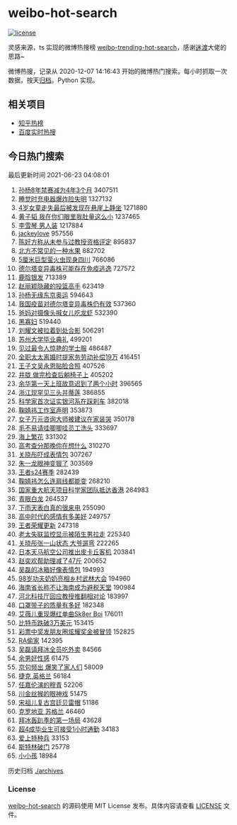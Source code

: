 # weibo-hot-search

[![license](https://img.shields.io/github/license/Arrackisarookie/weibo-hot-search)](https://github.com/Arrackisarookie/weibo-hot-search/blob/master/LICENSE)

灵感来源，ts 实现的微博热搜榜 [weibo-trending-hot-search](https://github.com/justjavac/weibo-trending-hot-search)，感谢[迷渡](https://github.com/justjavac)大佬的思路~

微博热搜，记录从 2020-12-07 14:16:43 开始的微博热门搜索。每小时抓取一次数据，按天[归档](./archives)。Python 实现。

## 相关项目
+ [知乎热榜](https://github.com/Arrackisarookie/zhihu-top-search)
+ [百度实时热搜](https://github.com/Arrackisarookie/baidu-hot-search)

## 今日热门搜索

<!-- Rank Begin -->

最后更新时间 2021-06-23 04:08:01

1. [孙杨8年禁赛减为4年3个月](https://s.weibo.com/weibo?q=%23%E5%AD%99%E6%9D%A88%E5%B9%B4%E7%A6%81%E8%B5%9B%E5%87%8F%E4%B8%BA4%E5%B9%B43%E4%B8%AA%E6%9C%88%23&Refer=top) 3407511
1. [睡觉时充电器爆炸险失明](https://s.weibo.com/weibo?q=%23%E7%9D%A1%E8%A7%89%E6%97%B6%E5%85%85%E7%94%B5%E5%99%A8%E7%88%86%E7%82%B8%E9%99%A9%E5%A4%B1%E6%98%8E%23&Refer=top) 1327132
1. [4岁女童走失最后被发现在悬崖上静坐](https://s.weibo.com/weibo?q=%234%E5%B2%81%E5%A5%B3%E7%AB%A5%E8%B5%B0%E5%A4%B1%E6%9C%80%E5%90%8E%E8%A2%AB%E5%8F%91%E7%8E%B0%E5%9C%A8%E6%82%AC%E5%B4%96%E4%B8%8A%E9%9D%99%E5%9D%90%23&Refer=top) 1271880
1. [黄子韬 我在你们眼里我肚量这么小](https://s.weibo.com/weibo?q=%E9%BB%84%E5%AD%90%E9%9F%AC%20%E6%88%91%E5%9C%A8%E4%BD%A0%E4%BB%AC%E7%9C%BC%E9%87%8C%E6%88%91%E8%82%9A%E9%87%8F%E8%BF%99%E4%B9%88%E5%B0%8F&Refer=top) 1237465
1. [李雪琴 男人装](https://s.weibo.com/weibo?q=%E6%9D%8E%E9%9B%AA%E7%90%B4%20%E7%94%B7%E4%BA%BA%E8%A3%85&Refer=top) 1217884
1. [jackeylove](https://s.weibo.com/weibo?q=jackeylove&Refer=top) 957556
1. [陈好方称从未参与过教授资格评定](https://s.weibo.com/weibo?q=%23%E9%99%88%E5%A5%BD%E6%96%B9%E7%A7%B0%E4%BB%8E%E6%9C%AA%E5%8F%82%E4%B8%8E%E8%BF%87%E6%95%99%E6%8E%88%E8%B5%84%E6%A0%BC%E8%AF%84%E5%AE%9A%23&Refer=top) 895837
1. [北方不常见的一种水果](https://s.weibo.com/weibo?q=%23%E5%8C%97%E6%96%B9%E4%B8%8D%E5%B8%B8%E8%A7%81%E7%9A%84%E4%B8%80%E7%A7%8D%E6%B0%B4%E6%9E%9C%23&Refer=top) 882702
1. [5厘米巨型萤火虫现身四川](https://s.weibo.com/weibo?q=%235%E5%8E%98%E7%B1%B3%E5%B7%A8%E5%9E%8B%E8%90%A4%E7%81%AB%E8%99%AB%E7%8E%B0%E8%BA%AB%E5%9B%9B%E5%B7%9D%23&Refer=top) 766086
1. [德尔塔变异毒株可能存在免疫逃逸](https://s.weibo.com/weibo?q=%23%E5%BE%B7%E5%B0%94%E5%A1%94%E5%8F%98%E5%BC%82%E6%AF%92%E6%A0%AA%E5%8F%AF%E8%83%BD%E5%AD%98%E5%9C%A8%E5%85%8D%E7%96%AB%E9%80%83%E9%80%B8%23&Refer=top) 727572
1. [鹿晗银发](https://s.weibo.com/weibo?q=%23%E9%B9%BF%E6%99%97%E9%93%B6%E5%8F%91%23&Refer=top) 713389
1. [赵丽颖隐藏的投篮高手](https://s.weibo.com/weibo?q=%23%E8%B5%B5%E4%B8%BD%E9%A2%96%E9%9A%90%E8%97%8F%E7%9A%84%E6%8A%95%E7%AF%AE%E9%AB%98%E6%89%8B%23&Refer=top) 623419
1. [孙杨无缘东京奥运](https://s.weibo.com/weibo?q=%23%E5%AD%99%E6%9D%A8%E6%97%A0%E7%BC%98%E4%B8%9C%E4%BA%AC%E5%A5%A5%E8%BF%90%23&Refer=top) 594643
1. [我国疫苗对德尔塔变异毒株仍有效](https://s.weibo.com/weibo?q=%23%E6%88%91%E5%9B%BD%E7%96%AB%E8%8B%97%E5%AF%B9%E5%BE%B7%E5%B0%94%E5%A1%94%E5%8F%98%E5%BC%82%E6%AF%92%E6%A0%AA%E4%BB%8D%E6%9C%89%E6%95%88%23&Refer=top) 537360
1. [爸妈对摄像头喊女儿吃龙虾](https://s.weibo.com/weibo?q=%23%E7%88%B8%E5%A6%88%E5%AF%B9%E6%91%84%E5%83%8F%E5%A4%B4%E5%96%8A%E5%A5%B3%E5%84%BF%E5%90%83%E9%BE%99%E8%99%BE%23&Refer=top) 532390
1. [黑寡妇](https://s.weibo.com/weibo?q=%E9%BB%91%E5%AF%A1%E5%A6%87&Refer=top) 519440
1. [刘耀文被拉着到处合影](https://s.weibo.com/weibo?q=%23%E5%88%98%E8%80%80%E6%96%87%E8%A2%AB%E6%8B%89%E7%9D%80%E5%88%B0%E5%A4%84%E5%90%88%E5%BD%B1%23&Refer=top) 506291
1. [苏州大学毕业典礼](https://s.weibo.com/weibo?q=%23%E8%8B%8F%E5%B7%9E%E5%A4%A7%E5%AD%A6%E6%AF%95%E4%B8%9A%E5%85%B8%E7%A4%BC%23&Refer=top) 499201
1. [见过最令人惊艳的学士服](https://s.weibo.com/weibo?q=%23%E8%A7%81%E8%BF%87%E6%9C%80%E4%BB%A4%E4%BA%BA%E6%83%8A%E8%89%B3%E7%9A%84%E5%AD%A6%E5%A3%AB%E6%9C%8D%23&Refer=top) 486487
1. [全职太太离婚时提家务劳动补偿19万](https://s.weibo.com/weibo?q=%23%E5%85%A8%E8%81%8C%E5%A4%AA%E5%A4%AA%E7%A6%BB%E5%A9%9A%E6%97%B6%E6%8F%90%E5%AE%B6%E5%8A%A1%E5%8A%B3%E5%8A%A8%E8%A1%A5%E5%81%BF19%E4%B8%87%23&Refer=top) 416451
1. [王子文吴永恩贴脸合照](https://s.weibo.com/weibo?q=%23%E7%8E%8B%E5%AD%90%E6%96%87%E5%90%B4%E6%B0%B8%E6%81%A9%E8%B4%B4%E8%84%B8%E5%90%88%E7%85%A7%23&Refer=top) 407526
1. [井胧 做完检查后躺椅子上](https://s.weibo.com/weibo?q=%E4%BA%95%E8%83%A7%20%E5%81%9A%E5%AE%8C%E6%A3%80%E6%9F%A5%E5%90%8E%E8%BA%BA%E6%A4%85%E5%AD%90%E4%B8%8A&Refer=top) 405202
1. [余华第一天上班故意迟到了两个小时](https://s.weibo.com/weibo?q=%23%E4%BD%99%E5%8D%8E%E7%AC%AC%E4%B8%80%E5%A4%A9%E4%B8%8A%E7%8F%AD%E6%95%85%E6%84%8F%E8%BF%9F%E5%88%B0%E4%BA%86%E4%B8%A4%E4%B8%AA%E5%B0%8F%E6%97%B6%23&Refer=top) 396565
1. [浙江现罕见三头并蒂莲](https://s.weibo.com/weibo?q=%23%E6%B5%99%E6%B1%9F%E7%8E%B0%E7%BD%95%E8%A7%81%E4%B8%89%E5%A4%B4%E5%B9%B6%E8%92%82%E8%8E%B2%23&Refer=top) 386855
1. [科学家首次证实银河系在踩刹车](https://s.weibo.com/weibo?q=%23%E7%A7%91%E5%AD%A6%E5%AE%B6%E9%A6%96%E6%AC%A1%E8%AF%81%E5%AE%9E%E9%93%B6%E6%B2%B3%E7%B3%BB%E5%9C%A8%E8%B8%A9%E5%88%B9%E8%BD%A6%23&Refer=top) 382018
1. [鞠婧祎工作室声明](https://s.weibo.com/weibo?q=%23%E9%9E%A0%E5%A9%A7%E7%A5%8E%E5%B7%A5%E4%BD%9C%E5%AE%A4%E5%A3%B0%E6%98%8E%23&Refer=top) 353873
1. [女子万元咨询大师被建议在家装哭](https://s.weibo.com/weibo?q=%23%E5%A5%B3%E5%AD%90%E4%B8%87%E5%85%83%E5%92%A8%E8%AF%A2%E5%A4%A7%E5%B8%88%E8%A2%AB%E5%BB%BA%E8%AE%AE%E5%9C%A8%E5%AE%B6%E8%A3%85%E5%93%AD%23&Refer=top) 350178
1. [毛不易请哇唧唧哇员工洗头](https://s.weibo.com/weibo?q=%23%E6%AF%9B%E4%B8%8D%E6%98%93%E8%AF%B7%E5%93%87%E5%94%A7%E5%94%A7%E5%93%87%E5%91%98%E5%B7%A5%E6%B4%97%E5%A4%B4%23&Refer=top) 333697
1. [海上繁花](https://s.weibo.com/weibo?q=%23%E6%B5%B7%E4%B8%8A%E7%B9%81%E8%8A%B1%23&Refer=top) 331302
1. [高考查分那晚你在想什么](https://s.weibo.com/weibo?q=%23%E9%AB%98%E8%80%83%E6%9F%A5%E5%88%86%E9%82%A3%E6%99%9A%E4%BD%A0%E5%9C%A8%E6%83%B3%E4%BB%80%E4%B9%88%23&Refer=top) 310270
1. [关晓彤吓成表情包](https://s.weibo.com/weibo?q=%23%E5%85%B3%E6%99%93%E5%BD%A4%E5%90%93%E6%88%90%E8%A1%A8%E6%83%85%E5%8C%85%23&Refer=top) 307267
1. [朱一龙眼神变狠了](https://s.weibo.com/weibo?q=%23%E6%9C%B1%E4%B8%80%E9%BE%99%E7%9C%BC%E7%A5%9E%E5%8F%98%E7%8B%A0%E4%BA%86%23&Refer=top) 303569
1. [王者s24赛季](https://s.weibo.com/weibo?q=%23%E7%8E%8B%E8%80%85s24%E8%B5%9B%E5%AD%A3%23&Refer=top) 282439
1. [鞠婧祎怎么连肩线都能变](https://s.weibo.com/weibo?q=%23%E9%9E%A0%E5%A9%A7%E7%A5%8E%E6%80%8E%E4%B9%88%E8%BF%9E%E8%82%A9%E7%BA%BF%E9%83%BD%E8%83%BD%E5%8F%98%23&Refer=top) 268210
1. [国家重大航天项目科学家团队抵达香港](https://s.weibo.com/weibo?q=%23%E5%9B%BD%E5%AE%B6%E9%87%8D%E5%A4%A7%E8%88%AA%E5%A4%A9%E9%A1%B9%E7%9B%AE%E7%A7%91%E5%AD%A6%E5%AE%B6%E5%9B%A2%E9%98%9F%E6%8A%B5%E8%BE%BE%E9%A6%99%E6%B8%AF%23&Refer=top) 264983
1. [青眼白龙](https://s.weibo.com/weibo?q=%E9%9D%92%E7%9C%BC%E7%99%BD%E9%BE%99&Refer=top) 264537
1. [下雨天表白真的很来电](https://s.weibo.com/weibo?q=%23%E4%B8%8B%E9%9B%A8%E5%A4%A9%E8%A1%A8%E7%99%BD%E7%9C%9F%E7%9A%84%E5%BE%88%E6%9D%A5%E7%94%B5%23&Refer=top) 255090
1. [高中时代的感情有多美好](https://s.weibo.com/weibo?q=%23%E9%AB%98%E4%B8%AD%E6%97%B6%E4%BB%A3%E7%9A%84%E6%84%9F%E6%83%85%E6%9C%89%E5%A4%9A%E7%BE%8E%E5%A5%BD%23&Refer=top) 249757
1. [王者荣耀更新](https://s.weibo.com/weibo?q=%E7%8E%8B%E8%80%85%E8%8D%A3%E8%80%80%E6%9B%B4%E6%96%B0&Refer=top) 247318
1. [老太失联监控显示被陌生男拉走](https://s.weibo.com/weibo?q=%23%E8%80%81%E5%A4%AA%E5%A4%B1%E8%81%94%E7%9B%91%E6%8E%A7%E6%98%BE%E7%A4%BA%E8%A2%AB%E9%99%8C%E7%94%9F%E7%94%B7%E6%8B%89%E8%B5%B0%23&Refer=top) 225340
1. [关晓彤张一山状态 大爷遛弯](https://s.weibo.com/weibo?q=%E5%85%B3%E6%99%93%E5%BD%A4%E5%BC%A0%E4%B8%80%E5%B1%B1%E7%8A%B6%E6%80%81%20%E5%A4%A7%E7%88%B7%E9%81%9B%E5%BC%AF&Refer=top) 222265
1. [日本天马航空公司推出皮卡丘客机](https://s.weibo.com/weibo?q=%23%E6%97%A5%E6%9C%AC%E5%A4%A9%E9%A9%AC%E8%88%AA%E7%A9%BA%E5%85%AC%E5%8F%B8%E6%8E%A8%E5%87%BA%E7%9A%AE%E5%8D%A1%E4%B8%98%E5%AE%A2%E6%9C%BA%23&Refer=top) 203841
1. [赵奕欢帮助理减了47斤](https://s.weibo.com/weibo?q=%23%E8%B5%B5%E5%A5%95%E6%AC%A2%E5%B8%AE%E5%8A%A9%E7%90%86%E5%87%8F%E4%BA%8647%E6%96%A4%23&Refer=top) 200652
1. [吴磊的冰箱好像表情包](https://s.weibo.com/weibo?q=%23%E5%90%B4%E7%A3%8A%E7%9A%84%E5%86%B0%E7%AE%B1%E5%A5%BD%E5%83%8F%E8%A1%A8%E6%83%85%E5%8C%85%23&Refer=top) 194993
1. [98岁功夫奶奶亮相乡村武林大会](https://s.weibo.com/weibo?q=%2398%E5%B2%81%E5%8A%9F%E5%A4%AB%E5%A5%B6%E5%A5%B6%E4%BA%AE%E7%9B%B8%E4%B9%A1%E6%9D%91%E6%AD%A6%E6%9E%97%E5%A4%A7%E4%BC%9A%23&Refer=top) 194960
1. [海南省长称不让海南成为避税天堂](https://s.weibo.com/weibo?q=%23%E6%B5%B7%E5%8D%97%E7%9C%81%E9%95%BF%E7%A7%B0%E4%B8%8D%E8%AE%A9%E6%B5%B7%E5%8D%97%E6%88%90%E4%B8%BA%E9%81%BF%E7%A8%8E%E5%A4%A9%E5%A0%82%23&Refer=top) 190984
1. [河北科技厅回应教授推翻相对论](https://s.weibo.com/weibo?q=%23%E6%B2%B3%E5%8C%97%E7%A7%91%E6%8A%80%E5%8E%85%E5%9B%9E%E5%BA%94%E6%95%99%E6%8E%88%E6%8E%A8%E7%BF%BB%E7%9B%B8%E5%AF%B9%E8%AE%BA%23&Refer=top) 183997
1. [口罩带子的质量有多好](https://s.weibo.com/weibo?q=%23%E5%8F%A3%E7%BD%A9%E5%B8%A6%E5%AD%90%E7%9A%84%E8%B4%A8%E9%87%8F%E6%9C%89%E5%A4%9A%E5%A5%BD%23&Refer=top) 182348
1. [艾薇儿重现爆红单曲Sk8er Boi](https://s.weibo.com/weibo?q=%E8%89%BE%E8%96%87%E5%84%BF%E9%87%8D%E7%8E%B0%E7%88%86%E7%BA%A2%E5%8D%95%E6%9B%B2Sk8er%20Boi&Refer=top) 176011
1. [比特币跌破3万美元](https://s.weibo.com/weibo?q=%23%E6%AF%94%E7%89%B9%E5%B8%81%E8%B7%8C%E7%A0%B43%E4%B8%87%E7%BE%8E%E5%85%83%23&Refer=top) 153415
1. [彩票中奖发朋友圈炫耀奖金被冒领](https://s.weibo.com/weibo?q=%23%E5%BD%A9%E7%A5%A8%E4%B8%AD%E5%A5%96%E5%8F%91%E6%9C%8B%E5%8F%8B%E5%9C%88%E7%82%AB%E8%80%80%E5%A5%96%E9%87%91%E8%A2%AB%E5%86%92%E9%A2%86%23&Refer=top) 152825
1. [RA偷家](https://s.weibo.com/weibo?q=%23RA%E5%81%B7%E5%AE%B6%23&Refer=top) 142395
1. [吴磊请拜冰全员吃外卖](https://s.weibo.com/weibo?q=%23%E5%90%B4%E7%A3%8A%E8%AF%B7%E6%8B%9C%E5%86%B0%E5%85%A8%E5%91%98%E5%90%83%E5%A4%96%E5%8D%96%23&Refer=top) 84566
1. [余男好性感](https://s.weibo.com/weibo?q=%23%E4%BD%99%E7%94%B7%E5%A5%BD%E6%80%A7%E6%84%9F%23&Refer=top) 61475
1. [京句频出 爆笑了家人们](https://s.weibo.com/weibo?q=%E4%BA%AC%E5%8F%A5%E9%A2%91%E5%87%BA%20%E7%88%86%E7%AC%91%E4%BA%86%E5%AE%B6%E4%BA%BA%E4%BB%AC&Refer=top) 58009
1. [捷克 英格兰](https://s.weibo.com/weibo?q=%E6%8D%B7%E5%85%8B%20%E8%8B%B1%E6%A0%BC%E5%85%B0&Refer=top) 56184
1. [任嘉伦演的穆青](https://s.weibo.com/weibo?q=%23%E4%BB%BB%E5%98%89%E4%BC%A6%E6%BC%94%E7%9A%84%E7%A9%86%E9%9D%92%23&Refer=top) 52206
1. [川金丝猴的眼神戏](https://s.weibo.com/weibo?q=%23%E5%B7%9D%E9%87%91%E4%B8%9D%E7%8C%B4%E7%9A%84%E7%9C%BC%E7%A5%9E%E6%88%8F%23&Refer=top) 51475
1. [宋祖儿复古宫廷贝雷帽](https://s.weibo.com/weibo?q=%23%E5%AE%8B%E7%A5%96%E5%84%BF%E5%A4%8D%E5%8F%A4%E5%AE%AB%E5%BB%B7%E8%B4%9D%E9%9B%B7%E5%B8%BD%23&Refer=top) 51186
1. [克罗地亚 苏格兰](https://s.weibo.com/weibo?q=%E5%85%8B%E7%BD%97%E5%9C%B0%E4%BA%9A%20%E8%8B%8F%E6%A0%BC%E5%85%B0&Refer=top) 46460
1. [拜冰轰趴季的第一场局](https://s.weibo.com/weibo?q=%23%E6%8B%9C%E5%86%B0%E8%BD%B0%E8%B6%B4%E5%AD%A3%E7%9A%84%E7%AC%AC%E4%B8%80%E5%9C%BA%E5%B1%80%23&Refer=top) 43628
1. [超4成毕业生可接受1小时通勤](https://s.weibo.com/weibo?q=%23%E8%B6%854%E6%88%90%E6%AF%95%E4%B8%9A%E7%94%9F%E5%8F%AF%E6%8E%A5%E5%8F%971%E5%B0%8F%E6%97%B6%E9%80%9A%E5%8B%A4%23&Refer=top) 34183
1. [爱上特种兵](https://s.weibo.com/weibo?q=%E7%88%B1%E4%B8%8A%E7%89%B9%E7%A7%8D%E5%85%B5&Refer=top) 33153
1. [斯特林破门](https://s.weibo.com/weibo?q=%E6%96%AF%E7%89%B9%E6%9E%97%E7%A0%B4%E9%97%A8&Refer=top) 25778
1. [小小孩](https://s.weibo.com/weibo?q=%E5%B0%8F%E5%B0%8F%E5%AD%A9&Refer=top) 18984
<!-- Rank End -->

历史归档 [./archives](./archives)

### License

[weibo-hot-search](https://github.com/Arrackisarookie/weibo-hot-search) 的源码使用 MIT License 发布。具体内容请查看 [LICENSE](./LICENSE) 文件。
